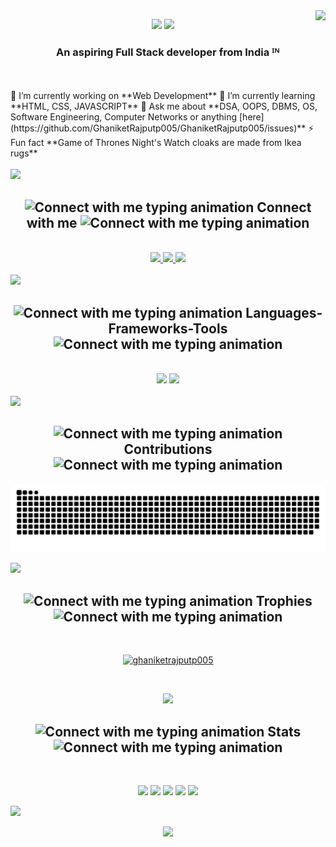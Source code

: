<img align="right" src="https://visitor-badge.laobi.icu/badge?page_id=GhaniketRajputp005.GhaniketRajputp005&left_color=royalblue&right_color=darkgreen&left_text=%20Profile%20Visits" />
<p
   align="center">
   <img src="https://readme-typing-svg.herokuapp.com/?font=ArchivoBlack:&size=35&center=true&vCenter=true&width=500&height=70&duration=2000&color=1aff1a&lines=Hi+There!+👋;+I'm+Ghaniket+Rajput!;" />
   <a target="_blank" rel="noopener noreferrer nofollow" href="https://user-images.githubusercontent.com/73097560/115834477-dbab4500-a447-11eb-908a-139a6edaec5c.gif" data-target="animated-image.originalLink"><img src="https://user-images.githubusercontent.com/73097560/115834477-dbab4500-a447-11eb-908a-139a6edaec5c.gif" style="max-width: 100%; display: inline-block;" data-target="animated-image.originalImage"></a>
</p>
<h3 align="center">An aspiring Full Stack developer from India ᴵᴺ</h3>
<br/>
<br/>
<div align="left">
   🔭 I’m currently working on **Web Development**
   🌱 I’m currently learning **HTML, CSS, JAVASCRIPT**
   💬 Ask me about **DSA, OOPS, DBMS, OS, Software Engineering, Computer Networks or anything [here](https://github.com/GhaniketRajputp005/GhaniketRajputp005/issues)**
   ⚡ Fun fact **Game of Thrones Night's Watch cloaks are made from Ikea rugs**
   <br>
   <br>
</div>
<a target="_blank" rel="noopener noreferrer nofollow" href="https://user-images.githubusercontent.com/73097560/115834477-dbab4500-a447-11eb-908a-139a6edaec5c.gif" data-target="animated-image.originalLink"><img src="https://user-images.githubusercontent.com/73097560/115834477-dbab4500-a447-11eb-908a-139a6edaec5c.gif" style="max-width: 100%; display: inline-block;" data-target="animated-image.originalImage"></a>

<h2 align="center">
   <img src="https://readme-typing-svg.herokuapp.com/?font=ArchivoBlack:&size=21&vCenter=true&width=110&height=26&duration=2000&lines=🔗+🔗+🔗;" alt="Connect with me typing animation" />
   Connect with me
   <img src="https://readme-typing-svg.herokuapp.com/?font=ArchivoBlack:&size=21&vCenter=true&width=150&height=26&duration=2000&lines=🔗+🔗+🔗;" alt="Connect with me typing animation" />
</h2>
<br/>
<div align="center">
   <a href="mailto:ghaniketrajput29@gmail.com">
   <img src="https://img.shields.io/badge/Gmail-333333?style=for-the-badge&logo=gmail&logoColor=red" />
   </a>
   <a href="https://www.linkedin.com/in/ghaniket-rajput-353412222" target="_blank">
   <img src="https://img.shields.io/badge/LinkedIn-0077B5?style=for-the-badge&logo=linkedin&logoColor=white" target="_blank" />
   </a>
   <a href="" target="_blank">
      <img src="https://img.shields.io/badge/Portfolio-FF5722?style=for-the-badge&logo=todoist&logoColor=white" target="_blank" /> <!-- sqlite, safari, google-chrome are other good icon options -->
   </a>
   <br>
   <br>
</div>
<a target="_blank" rel="noopener noreferrer nofollow" href="https://user-images.githubusercontent.com/73097560/115834477-dbab4500-a447-11eb-908a-139a6edaec5c.gif" data-target="animated-image.originalLink"><img src="https://user-images.githubusercontent.com/73097560/115834477-dbab4500-a447-11eb-908a-139a6edaec5c.gif" style="max-width: 100%; display: inline-block;" data-target="animated-image.originalImage"></a>
<h2 align="center">
   <img src="https://readme-typing-svg.herokuapp.com/?font=ArchivoBlack:&size=21&vCenter=true&width=110&height=26&duration=2000&lines=⚒️+⚒️+⚒️;" alt="Connect with me typing animation" />
   Languages-Frameworks-Tools
   <img src="https://readme-typing-svg.herokuapp.com/?font=ArchivoBlack:&size=21&vCenter=true&width=150&height=26&duration=2000&lines=⚒️+⚒️+⚒️;" alt="Connect with me typing animation" />
</h2>
<br/>
<div align="center">
   <img src="https://skillicons.dev/icons?i=bootstrap,html,vscode,sublime,github,git,r,opencv&theme=light&perline=4" />
   <img src="https://skillicons.dev/icons?i=python,c,cpp,java,mysql,django,eclipse,ubuntu&theme=light&perline=4" /><br>
   <br>
</div>
<a target="_blank" rel="noopener noreferrer nofollow" href="https://user-images.githubusercontent.com/73097560/115834477-dbab4500-a447-11eb-908a-139a6edaec5c.gif" data-target="animated-image.originalLink"><img src="https://user-images.githubusercontent.com/73097560/115834477-dbab4500-a447-11eb-908a-139a6edaec5c.gif" style="max-width: 100%; display: inline-block;" data-target="animated-image.originalImage"></a>
<h2 align="center">
   <img src="https://readme-typing-svg.herokuapp.com/?font=ArchivoBlack:&size=21&vCenter=true&width=110&height=26&duration=2000&lines=🐍+🐍+🐍;" alt="Connect with me typing animation" />
   Contributions 
   <img src="https://readme-typing-svg.herokuapp.com/?font=ArchivoBlack:&size=21&vCenter=true&width=150&height=26&duration=2000&lines=🐍+🐍+🐍;" alt="Connect with me typing animation" />
</h2>
<div align="center">
   <img alt="snake eating my contributions" src="https://raw.githubusercontent.com/salesp07/salesp07/output/github-contribution-grid-snake.svg" />
   <br>
</div>

<a target="_blank" rel="noopener noreferrer nofollow" href="https://user-images.githubusercontent.com/73097560/115834477-dbab4500-a447-11eb-908a-139a6edaec5c.gif" data-target="animated-image.originalLink"><img src="https://user-images.githubusercontent.com/73097560/115834477-dbab4500-a447-11eb-908a-139a6edaec5c.gif" style="max-width: 100%; display: inline-block;" data-target="animated-image.originalImage"></a>

<div align="center">
  
   <h2 align="center">
      <img src="https://readme-typing-svg.herokuapp.com/?font=ArchivoBlack:&size=21&vCenter=true&width=110&height=26&duration=2000&lines=🏆+🏆+🏆;" alt="Connect with me typing animation" />
      Trophies 
      <img src="https://readme-typing-svg.herokuapp.com/?font=ArchivoBlack:&size=21&vCenter=true&width=150&height=26&duration=2000&lines=🏆+🏆+🏆;" alt="Connect with me typing animation" />
   </h2>
    
   <div align="center">
      <br>
      <p align="center"> <a href="https://github.com/ryo-ma/github-profile-trophy"><img src="https://github-profile-trophy.vercel.app/?username=GhaniketRajputp005&column=4&margin-w=15&margin-h=15&theme=matrix&no-bg=true"alt="ghaniketrajputp005" /></a> </p>
      <br/>
   
   </div>
 



<a target="_blank" rel="noopener noreferrer nofollow" href="https://user-images.githubusercontent.com/73097560/115834477-dbab4500-a447-11eb-908a-139a6edaec5c.gif" data-target="animated-image.originalLink"><img src="https://user-images.githubusercontent.com/73097560/115834477-dbab4500-a447-11eb-908a-139a6edaec5c.gif" style="max-width: 100%; display: inline-block;" data-target="animated-image.originalImage"></a>

   
   <h2 align="center">
      <img src="https://readme-typing-svg.herokuapp.com/?font=ArchivoBlack:&size=21&vCenter=true&width=110&height=26&duration=2000&lines=⚡+⚡+⚡;" alt="Connect with me typing animation" />
      Stats 
      <img src="https://readme-typing-svg.herokuapp.com/?font=ArchivoBlack:&size=21&vCenter=true&width=150&height=26&duration=2000&lines=⚡+⚡+⚡;" alt="Connect with me typing animation" />
   </h2>
   <br>

   
   ![](http://github-profile-summary-cards.vercel.app/api/cards/profile-details?username=GhaniketRajputp005&theme=highcontrast)
![](http://github-profile-summary-cards.vercel.app/api/cards/repos-per-language?username=GhaniketRajputp005&theme=highcontrast)
 ![](http://github-profile-summary-cards.vercel.app/api/cards/most-commit-language?username=GhaniketRajputp005&theme=highcontrast)
![](http://github-profile-summary-cards.vercel.app/api/cards/stats?username=GhaniketRajputp005&theme=highcontrast)
  ![](http://github-profile-summary-cards.vercel.app/api/cards/productive-time?username=GhaniketRajputp005&theme=highcontrast&utcOffset=8)
  
</div>

 
<a target="_blank" rel="noopener noreferrer nofollow" href="https://user-images.githubusercontent.com/73097560/115834477-dbab4500-a447-11eb-908a-139a6edaec5c.gif" data-target="animated-image.originalLink"><img src="https://user-images.githubusercontent.com/73097560/115834477-dbab4500-a447-11eb-908a-139a6edaec5c.gif" style="max-width: 100%; display: inline-block;" data-target="animated-image.originalImage"></a>
<p align="center">
   <img src="https://readme-typing-svg.herokuapp.com/?font=ArchivoBlack:&size=35&center=true&vCenter=true&width=800&height=70&duration=2000&color=1aff1a&lines=Thanks+for+visiting!+👋;+Shoot+me+a+message+on+Linkedin!;+I'm+always+down+to+collab+:);+Learn++and+grow+together"/>
<p>
